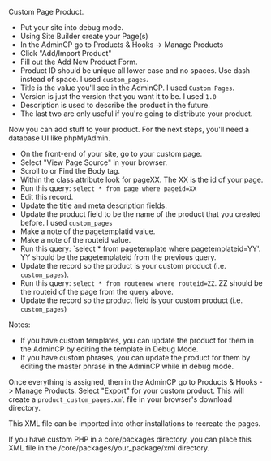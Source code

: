 Custom Page Product.  
  
- Put your site into debug mode.  
- Using Site Builder create your Page(s)  
- In the AdminCP go to Products & Hooks -> Manage Products  
- Click "Add/Import Product"  
- Fill out the Add New Product Form.  
- Product ID should be unique all lower case and no spaces. Use dash instead of space. I used `custom_pages`.  
- Title is the value you'll see in the AdminCP. I used `Custom Pages`.  
- Version is just the version that you want it to be. I used `1.0`  
- Description is used to describe the product in the future.  
- The last two are only useful if you're going to distribute your product.  
  
Now you can add stuff to your product. For the next steps, you'll need a database UI like phpMyAdmin.  
  
- On the front-end of your site, go to your custom page.  
- Select "View Page Source" in your browser.  
- Scroll to or Find the Body tag.  
- Within the class attribute look for pageXX. The XX is the id of your page.  
- Run this query: `select * from page where pageid=XX`  
- Edit this record.  
- Update the title and meta description fields.  
- Update the product field to be the name of the product that you created before. I used `custom_pages`  
- Make a note of the pagetemplatid value.  
- Make a note of the routeid value.  
- Run this query: `select * from pagetemplate where pagetemplateid=YY'. YY should be the pagetemplateid from the previous query.  
- Update the record so the product is your custom product (i.e. `custom_pages`).  
- Run this query: `select * from routenew where routeid=ZZ`. ZZ should be the routeid of the page from the query above.  
- Update the record so the product field is your custom product (i.e. `custom_pages`)  
  
Notes:  
  
- If you have custom templates, you can update the product for them in the AdminCP by editing the template in Debug Mode.  
- If you have custom phrases, you can update the product for them by editing the master phrase in the AdminCP while in debug mode.  
  
Once everything is assigned, then in the AdminCP go to Products & Hooks -> Manage Products. Select "Export" for your custom product. This will create a `product_custom_pages.xml` file in your browser's download directory.  
  
This XML file can be imported into other installations to recreate the pages.  
  
If you have custom PHP in a core/packages directory, you can place this XML file in the /core/packages/your_package/xml directory.